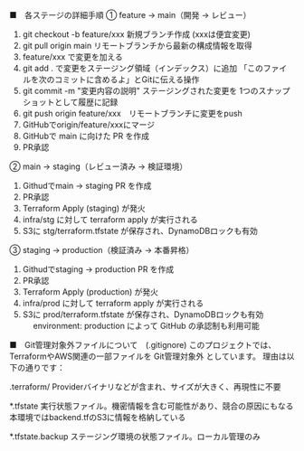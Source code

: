 ■　各ステージの詳細手順
① feature → main（開発 → レビュー）
1. git checkout -b feature/xxx 新規ブランチ作成 (xxxは便宜変更)
2. git pull origin main リモートブランチから最新の構成情報を取得
3. feature/xxx で変更を加える
4. git add . で変更をステージング領域（インデックス）に追加 「このファイルを次のコミットに含めるよ」とGitに伝える操作
5. git commit -m "変更内容の説明" ステージングされた変更を 1つのスナップショットとして履歴に記録
6. git push origin feature/xxx　リモートブランチに変更をpush
7. GitHubでorigin/feature/xxxにマージ
8. GitHubで main に向けた PR を作成
9. PR承認

② main → staging（レビュー済み → 検証環境）
1. Githudでmain → staging PR を作成
2. PR承認
3. Terraform Apply (staging) が発火
4. infra/stg に対して terraform apply が実行される
5. S3に stg/terraform.tfstate が保存され、DynamoDBロックも有効

③ staging → production（検証済み → 本番昇格）
1. Githudでstaging → production PR を作成
2. PR承認
3. Terraform Apply (production) が発火
4. infra/prod に対して terraform apply が実行される
5. S3に prod/terraform.tfstate が保存され、DynamoDBロックも有効
　 environment: production によって GitHub の承認制も利用可能


■　Git管理対象外ファイルについて　(.gitignore)
このプロジェクトでは、TerraformやAWS関連の一部ファイルを Git管理対象外 としています。
理由は以下の通りです：

.terraform/
Providerバイナリなどが含まれ、サイズが大きく、再現性に不要

*.tfstate
実行状態ファイル。機密情報を含む可能性があり、競合の原因にもなる
本環境ではbackend.tfのS3に情報を格納している

*.tfstate.backup
ステージング環境の状態ファイル。ローカル管理のみ

